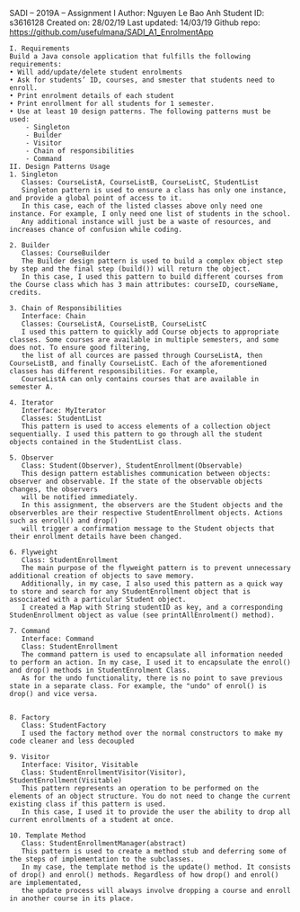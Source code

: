 ﻿SADI – 2019A – Assignment I
Author: Nguyen Le Bao Anh
Student ID: s3616128
Created on: 28/02/19
Last updated: 14/03/19
Github repo: https://github.com/usefulmana/SADI_A1_EnrolmentApp

    I. Requirements
	Build a Java console application that fulfills the following requirements:
    • Will add/update/delete student enrolments
    • Ask for students’ ID, courses, and smester that students need to enroll.
    • Print enrolment details of each student
    • Print enrollment for all students for 1 semester.
    • Use at least 10 design patterns. The following patterns must be used:
        - Singleton
        - Builder
        - Visitor
        - Chain of responsibilities
        - Command
    II. Design Patterns Usage
    1. Singleton
       Classes: CourseListA, CourseListB, CourseListC, StudentList
       Singleton pattern is used to ensure a class has only one instance, and provide a global point of access to it.
       In this case, each of the listed classes above only need one instance. For example, I only need one list of students in the school.
       Any additional instance will just be a waste of resources, and increases chance of confusion while coding.

    2. Builder
       Classes: CourseBuilder
       The Builder design pattern is used to build a complex object step by step and the final step (build()) will return the object.
       In this case, I used this pattern to build different courses from the Course class which has 3 main attributes: courseID, courseName, credits.
               
    3. Chain of Responsibilities
       Interface: Chain
       Classes: CourseListA, CourseListB, CourseListC
       I used this pattern to quickly add Course objects to appropriate classes. Some courses are available in multiple semesters, and some does not. To ensure good filtering,
       the list of all cources are passed through CourseListA, then CourseListB, and finally CourseListC. Each of the aforementioned classes has different responsibilities. For example,
       CourseListA can only contains courses that are available in semester A.

    4. Iterator
       Interface: MyIterator
       Classes: StudentList
       This pattern is used to access elements of a collection object sequentially. I used this pattern to go through all the student objects contained in the StudentList class.

    5. Observer
       Class: Student(Observer), StudentEnrollment(Observable)
       This design pattern establishes communication between objects: observer and observable. If the state of the observable objects changes, the observers
       will be notified immediately.
       In this assignment, the observers are the Student objects and the observerbles are their respective StudentEnrollment objects. Actions such as enroll() and drop()
       will trigger a confirmation message to the Student objects that their enrollment details have been changed.

    6. Flyweight
       Class: StudentEnrollment
       The main purpose of the flyweight pattern is to prevent unnecessary additional creation of objects to save memory.
       Additionally, in my case, I also used this pattern as a quick way to store and search for any StudentEnrollment object that is associated with a particular Student object. 
       I created a Map with String studentID as key, and a corresponding StudenEnrollment object as value (see printAllEnrolment() method).
 
    7. Command
       Interface: Command
       Class: StudentEnrollment
       The command pattern is used to encapsulate all information needed to perform an action. In my case, I used it to encapsulate the enrol() and drop() methods in StudentEnrolment Class.
       As for the undo functionality, there is no point to save previous state in a separate class. For example, the "undo" of enrol() is drop() and vice versa. 
       

    8. Factory
       Class: StudentFactory
       I used the factory method over the normal constructors to make my code cleaner and less decoupled   

    9. Visitor
       Interface: Visitor, Visitable
       Class: StudentEnrollmentVisitor(Visitor), StudentEnrollment(Visitable)
       This pattern represents an operation to be performed on the elements of an object structure. You do not need to change the current existing class if this pattern is used.
       In this case, I used it to provide the user the ability to drop all current enrollments of a student at once. 

    10. Template Method
       Class: StudentEnrollmentManager(abstract)
       This pattern is used to create a method stub and deferring some of the steps of implementation to the subclasses.
       In my case, the template method is the update() method. It consists of drop() and enrol() methods. Regardless of how drop() and enrol() are implementated,
       the update process will always involve dropping a course and enroll in another course in its place.